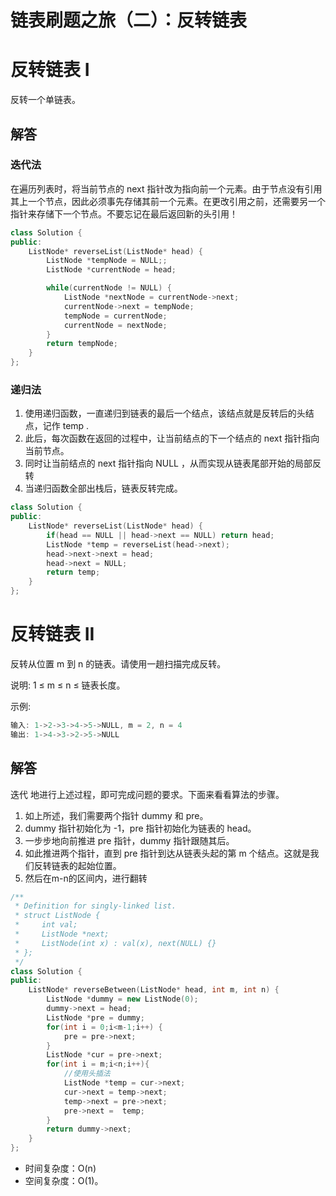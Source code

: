 # 链表刷题之旅（二）：反转链表

# 反转链表 I

反转一个单链表。
## 解答
### 迭代法
在遍历列表时，将当前节点的 next 指针改为指向前一个元素。由于节点没有引用其上一个节点，因此必须事先存储其前一个元素。在更改引用之前，还需要另一个指针来存储下一个节点。不要忘记在最后返回新的头引用！



```C++
class Solution {
public:
    ListNode* reverseList(ListNode* head) {
        ListNode *tempNode = NULL;;
        ListNode *currentNode = head;

        while(currentNode != NULL) {
            ListNode *nextNode = currentNode->next;
            currentNode->next = tempNode;
            tempNode = currentNode;
            currentNode = nextNode;
        }
        return tempNode;
    }
};
```


### 递归法
1. 使用递归函数，一直递归到链表的最后一个结点，该结点就是反转后的头结点，记作 temp .
2. 此后，每次函数在返回的过程中，让当前结点的下一个结点的 next 指针指向当前节点。
3. 同时让当前结点的 next 指针指向 NULL ，从而实现从链表尾部开始的局部反转
4. 当递归函数全部出栈后，链表反转完成。

```C++
class Solution {
public:
    ListNode* reverseList(ListNode* head) {
        if(head == NULL || head->next == NULL) return head;
        ListNode *temp = reverseList(head->next);
        head->next->next = head;
        head->next = NULL;
        return temp;
    }
};
```

# 反转链表 II
反转从位置 m 到 n 的链表。请使用一趟扫描完成反转。

说明:
1 ≤ m ≤ n ≤ 链表长度。

示例:
```C++
输入: 1->2->3->4->5->NULL, m = 2, n = 4
输出: 1->4->3->2->5->NULL
```
## 解答

迭代 地进行上述过程，即可完成问题的要求。下面来看看算法的步骤。

1. 如上所述，我们需要两个指针 dummy 和 pre。
2. dummy 指针初始化为 -1，pre 指针初始化为链表的 head。
3. 一步步地向前推进 pre 指针，dummy 指针跟随其后。
4. 如此推进两个指针，直到 pre 指针到达从链表头起的第 m 个结点。这就是我们反转链表的起始位置。
5. 然后在m-n的区间内，进行翻转



```C++
/**
 * Definition for singly-linked list.
 * struct ListNode {
 *     int val;
 *     ListNode *next;
 *     ListNode(int x) : val(x), next(NULL) {}
 * };
 */
class Solution {
public:
    ListNode* reverseBetween(ListNode* head, int m, int n) {
        ListNode *dummy = new ListNode(0);
        dummy->next = head;
        ListNode *pre = dummy;
        for(int i = 0;i<m-1;i++) {
            pre = pre->next;
        }
        ListNode *cur = pre->next;
        for(int i = m;i<n;i++){
            //使用头插法
            ListNode *temp = cur->next;
            cur->next = temp->next;
            temp->next = pre->next;
            pre->next =  temp;
        }
        return dummy->next;
    }
};

```
* 时间复杂度：O(n)
* 空间复杂度：O(1)。


